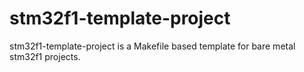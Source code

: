 # stm32f1-template-project

stm32f1-template-project is a Makefile based template for bare metal stm32f1 projects.